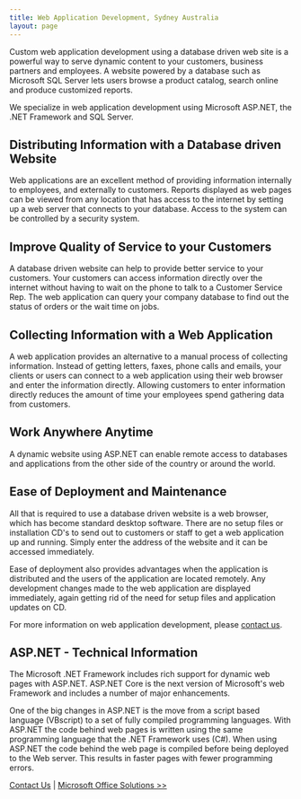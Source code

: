 ```yaml
---
title: Web Application Development, Sydney Australia
layout: page
---
```


<p>
  Custom web application development using a database driven web site is a
  powerful way to serve dynamic content to your customers, business partners and
  employees. A website powered by a database such as Microsoft SQL Server lets
  users browse a product catalog, search online and produce customized reports.
</p>
<p>
  We specialize in web application development using Microsoft ASP.NET, the .NET
  Framework and SQL Server.
</p>
<h2>Distributing Information with a Database driven Website</h2>

<p>
  Web applications are an excellent method of providing information internally
  to employees, and externally to customers. Reports displayed as web pages can
  be viewed from any location that has access to the internet by setting up a
  web server that connects to your database. Access to the system can be
  controlled by a security system.
</p>
<h2>Improve Quality of Service to your Customers</h2>

<p>
  A database driven website can help to provide better service to your
  customers. Your customers can access information directly over the internet
  without having to wait on the phone to talk to a Customer Service Rep. The web
  application can query your company database to find out the status of orders
  or the wait time on jobs.
</p>
<h2>Collecting Information with a Web Application</h2>

<p>
  A web application provides an alternative to a manual process of collecting
  information. Instead of getting letters, faxes, phone calls and emails, your
  clients or users can connect to a web application using their web browser and
  enter the information directly. Allowing customers to enter information
  directly reduces the amount of time your employees spend gathering data from
  customers.
</p>
<h2>Work Anywhere Anytime</h2>

<p>
  A dynamic website using ASP.NET can enable remote access to databases and
  applications from the other side of the country or around the world.
</p>
<h2>Ease of Deployment and Maintenance</h2>

<p>
  All that is required to use a database driven website is a web browser, which
  has become standard desktop software. There are no setup files or installation
  CD&#39;s to send out to customers or staff to get a web application up and
  running. Simply enter the address of the website and it can be accessed
  immediately.
</p>
<p>
  Ease of deployment also provides advantages when the application is
  distributed and the users of the application are located remotely. Any
  development changes made to the web application are displayed immediately,
  again getting rid of the need for setup files and application updates on CD.
</p>
<p>
  For more information on web application development, please
  <a href="../../contact"> contact us</a>.
</p>
<h2>ASP.NET - Technical Information</h2>

<p>
  The Microsoft .NET Framework includes rich support for dynamic web pages with
  ASP.NET. ASP.NET Core is the next version of Microsoft&#39;s web Framework and
  includes a number of major enhancements.
</p>
<p>
  One of the big changes in ASP.NET is the move from a script based language
  (VBscript) to a set of fully compiled programming languages. With ASP.NET the
  code behind web pages is written using the same programming language that the
  .NET Framework uses (C#). When using ASP.NET the code behind the web page is
  compiled before being deployed to the Web server. This results in faster pages
  with fewer programming errors.
</p>
<p>
  <a href="../../contact">Contact Us</a> |
  <a href="../officeautomation.aspx">Microsoft Office Solutions &gt;&gt;</a>
</p>
